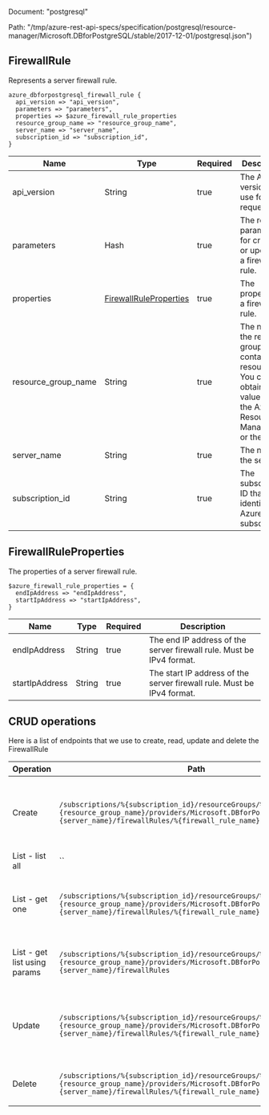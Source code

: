 Document: "postgresql"


Path: "/tmp/azure-rest-api-specs/specification/postgresql/resource-manager/Microsoft.DBforPostgreSQL/stable/2017-12-01/postgresql.json")

## FirewallRule

Represents a server firewall rule.

```puppet
azure_dbforpostgresql_firewall_rule {
  api_version => "api_version",
  parameters => "parameters",
  properties => $azure_firewall_rule_properties
  resource_group_name => "resource_group_name",
  server_name => "server_name",
  subscription_id => "subscription_id",
}
```

| Name        | Type           | Required       | Description       |
| ------------- | ------------- | ------------- | ------------- |
|api_version | String | true | The API version to use for the request. |
|parameters | Hash | true | The required parameters for creating or updating a firewall rule. |
|properties | [FirewallRuleProperties](#firewallruleproperties) | true | The properties of a firewall rule. |
|resource_group_name | String | true | The name of the resource group that contains the resource. You can obtain this value from the Azure Resource Manager API or the portal. |
|server_name | String | true | The name of the server. |
|subscription_id | String | true | The subscription ID that identifies an Azure subscription. |
        
## FirewallRuleProperties

The properties of a server firewall rule.

```puppet
$azure_firewall_rule_properties = {
  endIpAddress => "endIpAddress",
  startIpAddress => "startIpAddress",
}
```

| Name        | Type           | Required       | Description       |
| ------------- | ------------- | ------------- | ------------- |
|endIpAddress | String | true | The end IP address of the server firewall rule. Must be IPv4 format. |
|startIpAddress | String | true | The start IP address of the server firewall rule. Must be IPv4 format. |



## CRUD operations

Here is a list of endpoints that we use to create, read, update and delete the FirewallRule

| Operation | Path | Verb | Description | OperationID |
| ------------- | ------------- | ------------- | ------------- | ------------- |
|Create|`/subscriptions/%{subscription_id}/resourceGroups/%{resource_group_name}/providers/Microsoft.DBforPostgreSQL/servers/%{server_name}/firewallRules/%{firewall_rule_name}`|Put|Creates a new firewall rule or updates an existing firewall rule.|FirewallRules_CreateOrUpdate|
|List - list all|``||||
|List - get one|`/subscriptions/%{subscription_id}/resourceGroups/%{resource_group_name}/providers/Microsoft.DBforPostgreSQL/servers/%{server_name}/firewallRules/%{firewall_rule_name}`|Get|Gets information about a server firewall rule.|FirewallRules_Get|
|List - get list using params|`/subscriptions/%{subscription_id}/resourceGroups/%{resource_group_name}/providers/Microsoft.DBforPostgreSQL/servers/%{server_name}/firewallRules`|Get|List all the firewall rules in a given server.|FirewallRules_ListByServer|
|Update|`/subscriptions/%{subscription_id}/resourceGroups/%{resource_group_name}/providers/Microsoft.DBforPostgreSQL/servers/%{server_name}/firewallRules/%{firewall_rule_name}`|Put|Creates a new firewall rule or updates an existing firewall rule.|FirewallRules_CreateOrUpdate|
|Delete|`/subscriptions/%{subscription_id}/resourceGroups/%{resource_group_name}/providers/Microsoft.DBforPostgreSQL/servers/%{server_name}/firewallRules/%{firewall_rule_name}`|Delete|Deletes a server firewall rule.|FirewallRules_Delete|
